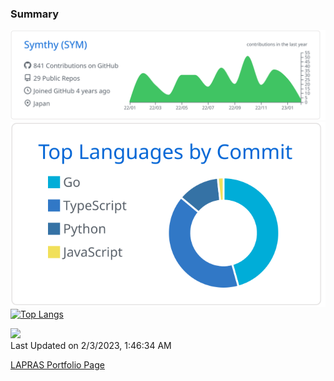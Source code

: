 ### Summary

[![](https://raw.githubusercontent.com/Symthy/Symthy/main/profile-summary-card-output/github/0-profile-details.svg)](https://github.com/vn7n24fzkq/github-profile-summary-cards)
[![](https://raw.githubusercontent.com/Symthy/Symthy/main/profile-summary-card-output/github/2-most-commit-language.svg)](https://github.com/vn7n24fzkq/github-profile-summary-cards) 
[![Top Langs](https://github-readme-stats.vercel.app/api/top-langs/?username=Symthy&layout=compact)](https://github.com/anuraghazra/github-readme-stats)

<!--START_SECTION:lapras-card-->
<a href="https://lapras.com/public/Symthy" target="_blank" rel="noopener noreferrer"><img src="https://lapras-card-generator.vercel.app/api/svg?e=3.67&b=3.36&i=3.56&b1=%23020E27&b2=%233190e3&i1=%23030E21&i2=%2390b2c1&l=ja" width="400" ></a>  
Last Updated on 2/3/2023, 1:46:34 AM
<!--END_SECTION:lapras-card-->

[LAPRAS Portfolio Page](https://lapras.com/public/Symthy)
